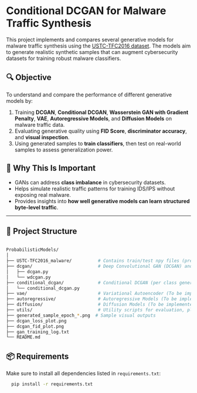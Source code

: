 # Conditional DCGAN for Malware Traffic Synthesis

This project implements and compares several generative models for malware traffic synthesis using the [USTC-TFC2016 dataset](https://www.unb.ca/cic/datasets/malicious-traffic.html). The models aim to generate realistic synthetic samples that can augment cybersecurity datasets for training robust malware classifiers.

## 🔍 Objective

To understand and compare the performance of different generative models by:

1. Training **DCGAN**, **Conditional DCGAN**, **Wasserstein GAN with Gradient Penalty**, **VAE**, **Autoregressive Models**, and **Diffusion Models** on malware traffic data.
2. Evaluating generative quality using **FID Score**, **discriminator accuracy**, and **visual inspection**.
3. Using generated samples to **train classifiers**, then test on real-world samples to assess generalization power.

## 🧠 Why This Is Important

- GANs can address **class imbalance** in cybersecurity datasets.
- Helps simulate realistic traffic patterns for training IDS/IPS without exposing real malware.
- Provides insights into **how well generative models can learn structured byte-level traffic**.

---

## 📁 Project Structure

```bash

ProbabilisticModels/
│
├── USTC-TFC2016_malware/          # Contains train/test npy files (preprocessed to 40x40x1)
├── dcgan/                         # Deep Convolutional GAN (DCGAN) and WGAN-GP
│   ├── dcgan.py
│   └── wdcgan.py
├── conditional_dcgan/             # Conditional DCGAN (per class generation)
│   └── conditional_dcgan.py
├── vae/                           # Variational Autoencoder (To be implemented)
├── autoregressive/                # Autoregressive Models (To be implemented)
├── diffusion/                     # Diffusion Models (To be implemented)
├── utils/                         # Utility scripts for evaluation, plotting, etc.
├── generated_sample_epoch_*.png  # Sample visual outputs
├── dcgan_loss_plot.png
├── dcgan_fid_plot.png
├── gan_training_log.txt
└── README.md
```

## 📦 Requirements

Make sure to install all dependencies listed in `requirements.txt`:

```bash
  pip install -r requirements.txt